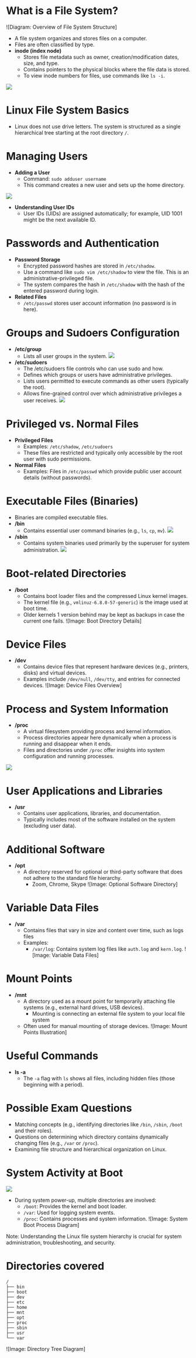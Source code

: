 # What is a File System?
![Diagram: Overview of File System Structure]
- A file system organizes and stores files on a computer.
- Files are often classified by type.
- **inode (index node)**
	- Stores file metadata such as owner, creation/modification dates, size, and type.
	- Contains pointers to the physical blocks where the file data is stored.
	- To view inode numbers for files, use commands like `ls -i`.

![](img/1.png)

# Linux File System Basics
- Linux does not use drive letters. The system is structured as a single hierarchical tree starting at the root directory `/`.

# Managing Users
- **Adding a User**
	- Command: `sudo adduser username`
	- This command creates a new user and sets up the home directory.

![](img/2.png)

- **Understanding User IDs**
	- User IDs (UIDs) are assigned automatically; for example, UID 1001 might be the next available ID.
	
# Passwords and Authentication
- **Password Storage**
	- Encrypted password hashes are stored in `/etc/shadow`.
	- Use a command like `sudo vim /etc/shadow` to view the file. This is an administrative-privileged file.
	- The system compares the hash in `/etc/shadow` with the hash of the entered password during login.
- **Related Files**
	- `/etc/passwd` stores user account information (no password is in here).

# Groups and Sudoers Configuration
- **/etc/group**
	- Lists all user groups in the system.
	![](img/6.png)
- **/etc/sudoers**
	- The /etc/sudoers file controls who can use sudo and how.
	- Defines which groups or users have administrative privileges.
	- Lists users permitted to execute commands as other users (typically the root).
	- Allows fine-grained control over which administrative privileges a user receives.
	![](img/7.png)

# Privileged vs. Normal Files
- **Privileged Files**
	- Examples: `/etc/shadow`, `/etc/sudoers`
	- These files are restricted and typically only accessible by the root user with sudo permissions.
- **Normal Files**
	- Examples: Files in `/etc/passwd` which provide public user account details (without passwords).

# Executable Files (Binaries)
- Binaries are compiled executable files.
- **/bin**
	- Contains essential user command binaries (e.g., `ls`, `cp`, `mv`).
	![](img/8.png)
- **/sbin**
	- Contains system binaries used primarily by the superuser for system administration.
	![](img/5.png)

# Boot-related Directories
- **/boot**
	- Contains boot loader files and the compressed Linux kernel images.
	- The kernel file (e.g., `vmlinuz-6.8.0-57-generic`) is the image used at boot time.
	- Older kernels 1 version behind may be kept as backups in case the current one fails.
![Image: Boot Directory Details]

# Device Files
- **/dev**
	- Contains device files that represent hardware devices (e.g., printers, disks) and virtual devices.
	- Examples include `/dev/null`, `/dev/tty`, and entries for connected devices.
![Image: Device Files Overview] 

# Process and System Information
- **/proc**
	- A virtual filesystem providing process and kernel information.
	- Process directories appear here dynamically when a process is running and disappear when it ends.
	- Files and directories under `/proc` offer insights into system configuration and running processes.

![](img/3.png) 

# User Applications and Libraries
- **/usr**
	- Contains user applications, libraries, and documentation.
	- Typically includes most of the software installed on the system (excluding user data).

# Additional Software
- **/opt**
	- A directory reserved for optional or third-party software that does not adhere to the standard file hierarchy.
		- Zoom, Chrome, Skype
![Image: Optional Software Directory]

# Variable Data Files
- **/var**
	- Contains files that vary in size and content over time, such as logs files
	- Examples:
		- `/var/log`: Contains system log files like `auth.log` and `kern.log`.
![Image: Variable Data Files]

# Mount Points
- **/mnt**
	- A directory used as a mount point for temporarily attaching file systems (e.g., external hard drives, USB devices).
		- Mounting is connecting an external file system to your local file system
	- Often used for manual mounting of storage devices.
![Image: Mount Points Illustration]

# Useful Commands
- **ls -a**
	- The `-a` flag with `ls` shows all files, including hidden files (those beginning with a period).

# Possible Exam Questions
- Matching concepts (e.g., identifying directories like `/bin`, `/sbin`, `/boot` and their roles).
- Questions on determining which directory contains dynamically changing files (e.g., `/var` or `/proc`).
- Examining file structure and hierarchical organization on Linux.

# System Activity at Boot

![](img/4.png)

- During system power-up, multiple directories are involved:
	- `/boot`: Provides the kernel and boot loader.
	- `/var`: Used for logging system events.
	- `/proc`: Contains processes and system information.
![Image: System Boot Process Diagram]

Note: Understanding the Linux file system hierarchy is crucial for system administration, troubleshooting, and security.

# Directories covered
```
/
├── bin
├── boot
├── dev
├── etc
├── home
├── mnt
├── opt
├── proc
├── sbin
├── usr
└── var
```
![Image: Directory Tree Diagram]